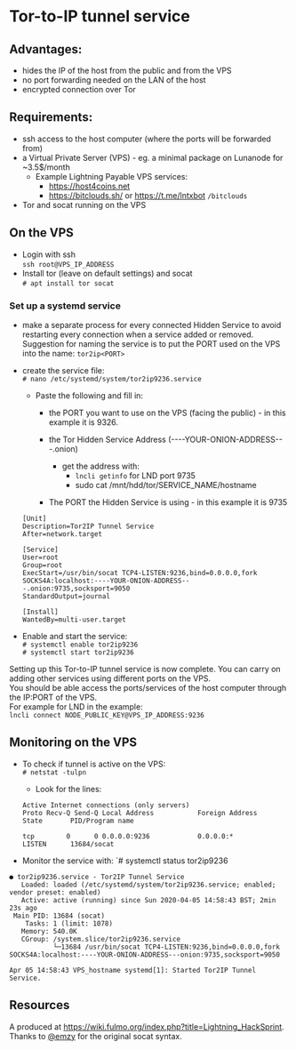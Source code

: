 # Tor-to-IP tunnel service

## Advantages: 
* hides the IP of the host from the public and from the VPS
* no port forwarding needed on the LAN of the host
* encrypted connection over Tor

## Requirements:

* ssh access to the host computer (where the ports will be forwarded from)
* a Virtual Private Server (VPS) - eg. a minimal package on Lunanode for ~3.5$/month
    * Example Lightning Payable VPS services:
        * <https://host4coins.net>
        * <https://bitclouds.sh/> or <https://t.me/lntxbot> `/bitclouds` 
* Tor and socat running on the VPS

## On the VPS

* Login with ssh  
    `ssh root@VPS_IP_ADDRESS`
* Install tor (leave on default settings) and socat  
`# apt install tor socat`

### Set up a systemd service

* make a separate process for every connected Hidden Service to avoid restarting every connection when a service added or removed.  
Suggestion for naming the service is to put the PORT used on the VPS into the name: `tor2ip<PORT>`

* create the service file:   
`# nano /etc/systemd/system/tor2ip9236.service`
    * Paste the following and fill in:
        * the PORT you want to use on the VPS (facing the public) - in this example it is 9326.
    
        * the Tor Hidden Service Address (----YOUR-ONION-ADDRESS---.onion) 
            * get the address with:
                * `lncli getinfo` for LND port 9735
                * sudo cat /mnt/hdd/tor/SERVICE_NAME/hostname
        * The PORT the Hidden Service is using - in this example it is 9735

    ```
    [Unit]
    Description=Tor2IP Tunnel Service
    After=network.target

    [Service]
    User=root
    Group=root
    ExecStart=/usr/bin/socat TCP4-LISTEN:9236,bind=0.0.0.0,fork SOCKS4A:localhost:----YOUR-ONION-ADDRESS---.onion:9735,socksport=9050
    StandardOutput=journal

    [Install]
    WantedBy=multi-user.target
    ```
* Enable and start the service:  
`# systemctl enable tor2ip9236`  
`# systemctl start tor2ip9236`

Setting up this Tor-to-IP tunnel service is now complete. You can carry on adding other services using different ports on the VPS.  
You should be able access the ports/services of the host computer through the IP:PORT of the VPS.  
For example for LND in the example:  
 `lncli connect NODE_PUBLIC_KEY@VPS_IP_ADDRESS:9236`

## Monitoring on the VPS

* To check if tunnel is active on the VPS:  
`# netstat -tulpn`

    * Look for the lines:
    ```
    Active Internet connections (only servers)
    Proto Recv-Q Send-Q Local Address           Foreign Address         State       PID/Program name    

    tcp        0      0 0.0.0.0:9236            0.0.0.0:*               LISTEN      13684/socat  
    ```

* Monitor the service with: 
`# systemctl status tor2ip9236
```
● tor2ip9236.service - Tor2IP Tunnel Service
   Loaded: loaded (/etc/systemd/system/tor2ip9236.service; enabled; vendor preset: enabled)
   Active: active (running) since Sun 2020-04-05 14:58:43 BST; 2min 23s ago
 Main PID: 13684 (socat)
    Tasks: 1 (limit: 1078)
   Memory: 540.0K
   CGroup: /system.slice/tor2ip9236.service
           └─13684 /usr/bin/socat TCP4-LISTEN:9236,bind=0.0.0.0,fork SOCKS4A:localhost:----YOUR-ONION-ADDRESS---onion:9735,socksport=9050

Apr 05 14:58:43 VPS_hostname systemd[1]: Started Tor2IP Tunnel Service.
```

## Resources

A produced at https://wiki.fulmo.org/index.php?title=Lightning_HackSprint.  
Thanks to [@emzy](https://twitter.com/emzy) for the original socat syntax.